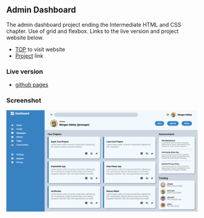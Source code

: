 ## Admin Dashboard

The admin dashboard project ending the Intermediate HTML and CSS chapter. Use of grid and flexbox. Links to the live version and project website below.

- [TOP](https://www.theodinproject.com/) to visit website
- [Project](https://www.theodinproject.com/lessons/node-path-intermediate-html-and-css-admin-dashboard) link

### Live version

- [github pages](https://fiufiu0.github.io/admin-dashboard/)

### Screenshot

![](icons/readme_img.png)